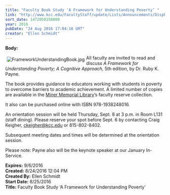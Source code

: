 ```yaml
---
title: "​Faculty Book Study ‘A Framework for Understanding Poverty’ "
link: "http://www.kcc.edu/FacultyStaff/update/Lists/Announcements/DispForm.aspx?ID=2275"
sort_date: 1472058256000
year: 2016
pubDate: "24 Aug 2016 17:04:16 GMT"
creator: "Ellen Schmidt"
---
```


<div><b>Body:</b> <div class="ExternalClassE45C9C36FF714D8FA15DAA250F45A37E"><p><img alt="FrameworkUnderstandingBook.jpg" src="/FacultyStaff/update/Documents/FrameworkUnderstandingBook.jpg" style="vertical-align:baseline;float:left;margin:5px" />All faculty are invited to read and discuss <em>A Framework for Understanding Poverty; A Cognitive Approach,</em> 5th edition, by Dr. Ruby K. Payne.</p>
<p>The book provides guidance to educators working with students in poverty to overcome barriers to academic achievement. A limited number of copies are available in the <a href="/library">Miner Memorial Library</a>’s faculty reserve collection.</p>
<p>It also can be purchased online with ISBN 978-1938248016. </p>
<p>An orientation session will be held Thursday, Sept. 8 at 3 p.m. in Room L131 (staff dining). Please reserve your spot before Sept. 6 by contacting Craig Keigher, <a href="mailto:ckeigher@kcc.edu">ckeigher@kcc.edu</a> or 815-802-8402. </p>
<p>Subsequent meeting dates and times will be determined at the orientation session.</p>
<p>Please note: Payne also will be the keynote speaker at our January In-Service.</p></div></div>
<div><b>Expires:</b> 9/6/2016</div>
<div><b>Created:</b> 8/24/2016 12:04 PM</div>
<div><b>Created By:</b> Ellen Schmidt</div>
<div><b>Start Date:</b> 8/25/2016</div>
<div><b>Title:</b> ​Faculty Book Study ‘A Framework for Understanding Poverty’ </div>
